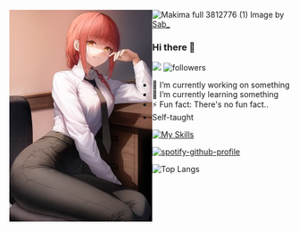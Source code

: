 <p float="left">
<img src='image00.jpg' align="left">
<p float="left">

![Makima full 3812776 (1)](https://github.com/Alucus/Alucus/assets/104744489/b540bc15-7540-49bb-a287-08d4709da680)
Image by [Sab_](https://www.pixiv.net/en/artworks/102773104)


### Hi there 👋
![](https://komarev.com/ghpvc/?username=Alucus&style=flat-square&abbreviated=true&label=Profile+Views) <img alt="followers" src="https://img.shields.io/github/followers/Alucus?label=Followers&style=social">

<!--
**Alucus/Alucus** is a ✨ _special_ ✨ repository because its `README.md` (this file) appears on your GitHub profile.

Here are some ideas to get you started:

- 🔭 I’m currently working on ...
- 🌱 I’m currently learning ...
- 👯 I’m looking to collaborate on ...
- 🤔 I’m looking for help with ...
- 💬 Ask me about ...
- 📫 How to reach me: ...

- 😄 Pronouns: ...
- ⚡ Fun fact: ...
-->

- 🔭 I’m currently working on something
- 🌱 I’m currently learning something
- ⚡ Fun fact: There's no fun fact..
- Self-taught

[![My Skills](https://skillicons.dev/icons?i=python,cpp,java)](https://skillicons.dev)


[![spotify-github-profile](https://spotify-github-profile.vercel.app/api/view?uid=31qsrm7j5cnjfkoyyvesy4fz3zyu&cover_image=true&theme=novatorem&show_offline=true&background_color=121212&interchange=false&bar_color=53b14f&bar_color_cover=false)](https://spotify-github-profile.vercel.app/api/view?uid=31qsrm7j5cnjfkoyyvesy4fz3zyu&redirect=true)

![Top Langs](https://github-readme-stats.vercel.app/api/top-langs/?username=Alucus&layout=compact)
